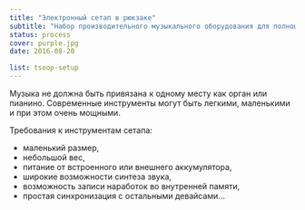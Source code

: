 ```yaml
---
title: "Электронный сетап в рюкзаке"
subtitle: "Набор производительного музыкального оборудования для полноценного живого электронного выступления и сочинительства"
status: process
cover: purple.jpg
date: 2016-08-20

list: tsoop-setup
---
```


Музыка не должна быть привязана к одному месту как орган или пианино. Современные инструменты могут быть легкими, маленькими и при этом очень мощными.

Требования к инструментам сетапа:

- маленький размер,
- небольшой вес,
- питание от встроенного или внешнего аккумулятора,
- широкие возможности синтеза звука,
- возможность записи наработок во внутренней памяти,
- простая синхронизация с остальными девайсами...
